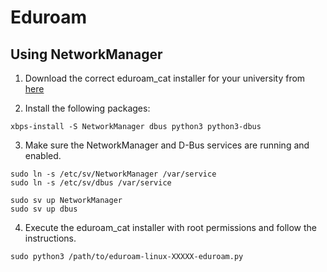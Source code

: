 # Eduroam

## Using NetworkManager

1. Download the correct eduroam_cat installer for your university from [here](https://cat.eduroam.org/)

2. Install the following packages:

```
xbps-install -S NetworkManager dbus python3 python3-dbus
```

3. Make sure the NetworkManager and D-Bus services are running and enabled.

```
sudo ln -s /etc/sv/NetworkManager /var/service
sudo ln -s /etc/sv/dbus /var/service
```

```
sudo sv up NetworkManager
sudo sv up dbus
```

4. Execute the eduroam_cat installer with root permissions and follow the instructions.

```
sudo python3 /path/to/eduroam-linux-XXXXX-eduroam.py
```
